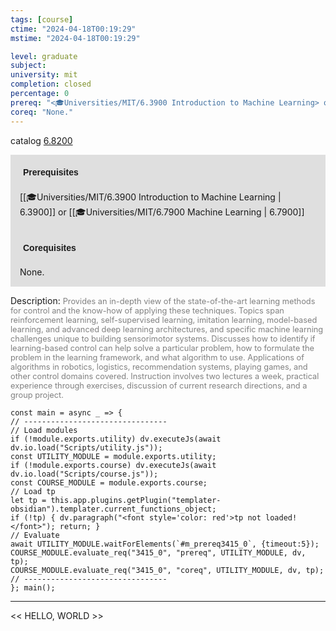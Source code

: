 ```yaml
---
tags: [course]
ctime: "2024-04-18T00:19:29"
mstime: "2024-04-18T00:19:29"

level: graduate
subject: 
university: mit
completion: closed
percentage: 0
prereq: "<🎓Universities/MIT/6.3900 Introduction to Machine Learning> or <🎓Universities/MIT/6.7900 Machine Learning>"
coreq: "None."
---
```


catalog [6.8200](http://student.mit.edu/catalog/m6d.html#6.8200)

<span style="display: block; padding: 15px; background-color: rgb(100, 100, 100, 0.2);"><font id="m_prereq3415_0" style="display: block; font-family: Arial, sans-serif; font-weight: bold; padding: 5px">Prerequisites</font><br><span id="prereq3415_0">[[🎓Universities/MIT/6.3900 Introduction to Machine Learning | 6.3900]] or [[🎓Universities/MIT/6.7900 Machine Learning | 6.7900]]</span></span>
<span style="display: block; padding: 15px; background-color: rgb(100, 100, 100, 0.2);"><font id="m_coreq3415_0" style="display: block; font-family: Arial, sans-serif; font-weight: bold; padding: 5px">Corequisites</font><br><span id="coreq3415_0">None.</span></span>

<font style="">Description:</font>
<font style="color: grey; font-size: 0.8rem;">Provides an in-depth view of the state-of-the-art learning methods for control and the know-how of applying these techniques. Topics span reinforcement learning, self-supervised learning, imitation learning, model-based learning, and advanced deep learning architectures, and specific machine learning challenges unique to building sensorimotor systems. Discusses how to identify if learning-based control can help solve a particular problem, how to formulate the problem in the learning framework, and what algorithm to use. Applications of algorithms in robotics, logistics, recommendation systems, playing games, and other control domains covered. Instruction involves two lectures a week, practical experience through exercises, discussion of current research directions, and a group project.</font>

```dataviewjs
const main = async _ => {
// --------------------------------
// Load modules
if (!module.exports.utility) dv.executeJs(await dv.io.load("Scripts/utility.js"));
const UTILITY_MODULE = module.exports.utility;
if (!module.exports.course) dv.executeJs(await dv.io.load("Scripts/course.js"));
const COURSE_MODULE = module.exports.course;
// Load tp
let tp = this.app.plugins.getPlugin("templater-obsidian").templater.current_functions_object;
if (!tp) { dv.paragraph("<font style='color: red'>tp not loaded!</font>"); return; }
// Evaluate
await UTILITY_MODULE.waitForElements(`#m_prereq3415_0`, {timeout:5});
COURSE_MODULE.evaluate_req("3415_0", "prereq", UTILITY_MODULE, dv, tp);
COURSE_MODULE.evaluate_req("3415_0", "coreq", UTILITY_MODULE, dv, tp);
// --------------------------------
}; main();
```

---

<< HELLO, WORLD >>
